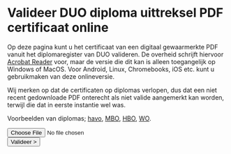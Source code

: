 
# Valideer DUO diploma uittreksel PDF certificaat online

Op deze pagina kunt u het certificaat van een
digitaal gewaarmerkte PDF vanuit het
diplomaregister van DUO valideren.
De overheid schrijft hiervoor
[Acrobat Reader](https://www.kvk.nl/producten-bestellen/bedrijfsproducten-bestellen/uittreksel-handelsregister/digitaal-gewaarmerkte-documenten/)
voor,
maar de versie die dit kan is alleen toegangelijk op Windows of MacOS.
Voor Android, Linux, Chromebooks, iOS etc. kunt u gebruikmaken van deze onlineversie.

Wij merken op dat de certificaten op diplomas verlopen,
dus dat een niet recent gedownloade PDF onterecht als niet valide aangemerkt kan worden,
terwijl die dat in eerste instantie wel was.

Voorbeelden van diplomas;
[havo](https://www.frankvanmourik.com/documents/Hoger%20algemeen%20voortgezet%20onderwijs.pdf),
[MBO](https://www.antwanvantilborgh.nl/wp-content/uploads/2019/03/Mbo-Commercieel-medewerker-Junior-Accountmanager.pdf),
[HBO](https://maartenpaauw.com/static/education/hogeschool-leiden-informatica-bachelor.pdf),
[WO](https://axelkoolhaas.com/doc/Axel_Koolhaas-Master_Security_and_Network_Engineering.pdf).
<!--
[vwo](https://www.coursehero.com/file/52971816/Voorbereidend-wetenschappelijk-onderwijspdf/)
[HBO](https://axelkoolhaas.com/doc/Axel_Koolhaas-Bachelor_Informatica.pdf)
-->


<form id='pdfform' action="/pdf/" enctype="multipart/form-data" method="post" onsubmit="return false">
	<input type="file" name="pdf" />
	<br/>
	<input type="submit" class='nl' value="Valideer >" />
</form>
<pre style='width:100%;height:50%;'></pre>
<script type="module"> 
	import { submitForm } from '/main.js'
	function pdfCallback(res){
		let text
		if (typeof res === 'object'){
			text = JSON.stringify(res,null,2)
			if ('parsed' in res && 'token' in res.parsed)
				alert(':) Gewaarmerkte pdf van de overheid.')
		}
		else text = res
		document.querySelector('pre').innerText = text
	}
	document.querySelector('form').onsubmit = function(e){ e.preventDefault(); submitForm(this, pdfCallback);return false }
</script>


